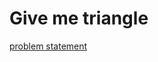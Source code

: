 # Give me triangle
[problem statement](https://codezen.codingninjas.in/practice/463/654/give-me-triangle)